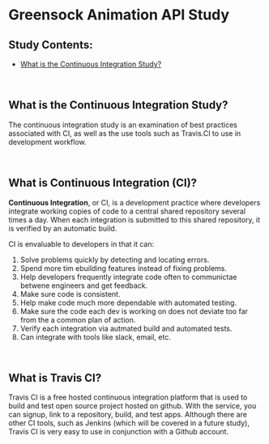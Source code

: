 # Greensock Animation API Study


## Study Contents:

* [What is the Continuous Integration Study?](#)

<br>

## What is the Continuous Integration Study?
The continuous integration study is an examination of best practices associated with CI, as well as the use tools such as Travis.CI to use 
in development workflow.

<br>

## What is Continuous Integration (CI)?
**Continuous Integration**, or CI, is a development practice where developers integrate working copies of code to a central shared repository several
times a day.  When each integration is submitted to this shared repository, it is verified by an automatic build.

CI is envaluable to developers in that it can:
1. Solve problems quickly by detecting and locating errors.
2. Spend more tim ebuilding features instead of fixing problems. 
3. Help developers frequently integrate code often to communictae betwene engineers and get feedback. 
4. Make sure code is consistent.
5. Help make code much more dependable with automated testing. 
6. Make sure the code each dev is working on does not deviate too far from the a common plan of action.
7. Verify each integration via autmated build and automated tests.
8. Can integrate with tools like slack, email, etc.
 
<br>

## What is Travis CI?
Travis CI is a free hosted continuous integration platform that is used to build and test open source project hosted on github.  With the service, you can signup, 
link to a repository, build, and test apps.  Although there are other CI tools, such as Jenkins (which will be covered in a future study), Travis CI is very easy to use 
in conjunction with a Github account.

